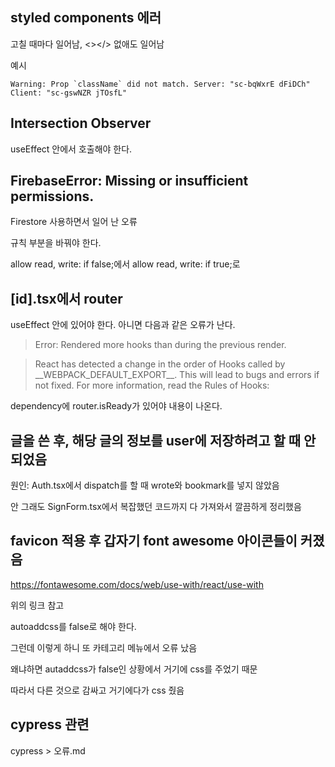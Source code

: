 ## styled components 에러

고칠 때마다 일어남, <></> 없애도 일어남

예시

```
Warning: Prop `className` did not match. Server: "sc-bqWxrE dFiDCh" Client: "sc-gswNZR jTOsfL"
```

## Intersection Observer

useEffect 안에서 호출해야 한다.

## FirebaseError: Missing or insufficient permissions.

Firestore 사용하면서 일어 난 오류

규칙 부분을 바꿔야 한다.

allow read, write: if false;에서 allow read, write: if true;로

## [id].tsx에서 router

useEffect 안에 있어야 한다. 아니면 다음과 같은 오류가 난다.

> Error: Rendered more hooks than during the previous render.

> React has detected a change in the order of Hooks called by \_\_WEBPACK_DEFAULT_EXPORT\_\_. This will lead to bugs and errors if not fixed. For more information, read the Rules of Hooks:

dependency에 router.isReady가 있어야 내용이 나온다.

## 글을 쓴 후, 해당 글의 정보를 user에 저장하려고 할 때 안 되었음

원인: Auth.tsx에서 dispatch를 할 때 wrote와 bookmark를 넣지 않았음

안 그래도 SignForm.tsx에서 복잡했던 코드까지 다 가져와서 깔끔하게 정리했음

## favicon 적용 후 갑자기 font awesome 아이콘들이 커졌음

https://fontawesome.com/docs/web/use-with/react/use-with

위의 링크 참고

autoaddcss를 false로 해야 한다.

그런데 이렇게 하니 또 카테고리 메뉴에서 오류 났음

왜냐하면 autaddcss가 false인 상황에서 거기에 css를 주었기 때문

따라서 다른 것으로 감싸고 거기에다가 css 줬음

## cypress 관련

cypress > 오류.md
